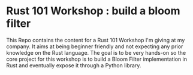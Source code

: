 # Rust 101 Workshop : build a bloom filter

This Repo contains the content for a Rust 101 Workshop I'm giving at my company. It aims at being beginner friendly and not expecting any prior knowledge on the Rust language. The goal is to be very hands-on so the core project for this workshop is to build a Bloom Filter implementation in Rust and eventually expose it through a Python library.

